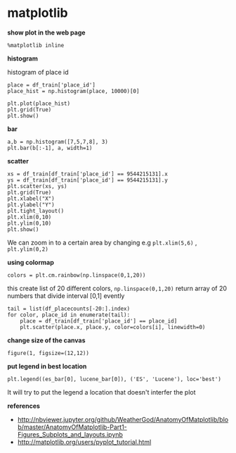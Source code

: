 # matplotlib

**show plot in the web page**

    %matplotlib inline
    
**histogram**

histogram of place id

    place = df_train['place_id']
    place_hist = np.histogram(place, 10000)[0]
    
    plt.plot(place_hist)
    plt.grid(True)
    plt.show()

**bar**

    a,b = np.histogram([7,5,7,8], 3)
    plt.bar(b[:-1], a, width=1)  
  
**scatter**

    xs = df_train[df_train['place_id'] == 9544215131].x
    ys = df_train[df_train['place_id'] == 9544215131].y
    plt.scatter(xs, ys)
    plt.grid(True)
    plt.xlabel("X")
    plt.ylabel("Y")
    plt.tight_layout()
    plt.xlim(0,10)
    plt.ylim(0,10)
    plt.show()

We can zoom in to a certain area by changing e.g `plt.xlim(5,6)` , `plt.ylim(0,2)`

**using colormap**
    
    colors = plt.cm.rainbow(np.linspace(0,1,20))
    
this create list of 20 different colors, `np.linspace(0,1,20)` return array of 20 numbers that divide interval [0,1] evently 

    tail = list(df_placecounts[-20:].index)
    for color, place_id in enumerate(tail):
        place = df_train[df_train['place_id'] == place_id]
        plt.scatter(place.x, place.y, color=colors[i], linewidth=0)
    
**change size of the canvas**

    figure(1, figsize=(12,12))

**put legend in best location**

    plt.legend((es_bar[0], lucene_bar[0]), ('ES', 'Lucene'), loc='best')
    
It will try to put the legend a location that doesn't interfer the plot


**references**

* http://nbviewer.jupyter.org/github/WeatherGod/AnatomyOfMatplotlib/blob/master/AnatomyOfMatplotlib-Part1-Figures_Subplots_and_layouts.ipynb
* http://matplotlib.org/users/pyplot_tutorial.html
